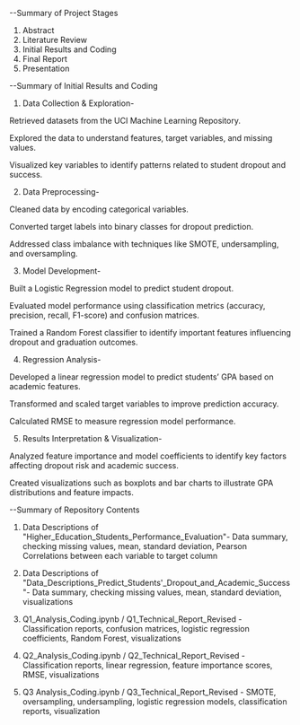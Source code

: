 --Summary of Project Stages

1. Abstract
2. Literature Review
3. Initial Results and Coding
4. Final Report
5. Presentation

--Summary of Initial Results and Coding

1. Data Collection & Exploration-

Retrieved datasets from the UCI Machine Learning Repository.

Explored the data to understand features, target variables, and missing values.

Visualized key variables to identify patterns related to student dropout and success.


2. Data Preprocessing-

Cleaned data by encoding categorical variables.

Converted target labels into binary classes for dropout prediction.

Addressed class imbalance with techniques like SMOTE, undersampling, and oversampling.


3. Model Development-

Built a Logistic Regression model to predict student dropout.

Evaluated model performance using classification metrics (accuracy, precision, recall, F1-score) and confusion matrices.

Trained a Random Forest classifier to identify important features influencing dropout and graduation outcomes.


4. Regression Analysis-

Developed a linear regression model to predict students’ GPA based on academic features.

Transformed and scaled target variables to improve prediction accuracy.

Calculated RMSE to measure regression model performance.


5. Results Interpretation & Visualization-

Analyzed feature importance and model coefficients to identify key factors affecting dropout risk and academic success.

Created visualizations such as boxplots and bar charts to illustrate GPA distributions and feature impacts.



--Summary of Repository Contents
 
1. Data Descriptions of "Higher_Education_Students_Performance_Evaluation"-
Data summary, checking missing values, mean, standard deviation, Pearson Correlations between each variable to target column

2. Data Descriptions of "Data_Descriptions_Predict_Students'_Dropout_and_Academic_Success"-
Data summary, checking missing values, mean, standard deviation, visualizations

3. Q1_Analysis_Coding.ipynb / Q1_Technical_Report_Revised - 
Classification reports, confusion matrices, logistic regression coefficients, Random Forest, visualizations

4. Q2_Analysis_Coding.ipynb / Q2_Technical_Report_Revised - 
Classification reports, linear regression, feature importance scores, RMSE, visualizations

5. Q3 Analysis_Coding.ipynb / Q3_Technical_Report_Revised - 
SMOTE, oversampling, undersampling, logistic regression models, classification reports, visualization

